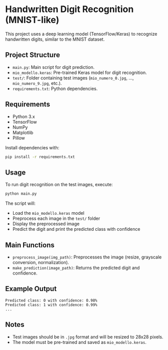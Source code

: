 # Handwritten Digit Recognition (MNIST-like)

This project uses a deep learning model (TensorFlow/Keras) to recognize handwritten digits, similar to the MNIST dataset.

## Project Structure

- `main.py`: Main script for digit prediction.
- `mio_modello.keras`: Pre-trained Keras model for digit recognition.
- `test/`: Folder containing test images (`mio_numero_0.jpg`, ..., `mio_numero_9.jpg`, etc.).
- `requirements.txt`: Python dependencies.

## Requirements

- Python 3.x
- TensorFlow
- NumPy
- Matplotlib
- Pillow

Install dependencies with:

```sh
pip install -r requirements.txt
```

## Usage

To run digit recognition on the test images, execute:

```sh
python main.py
```

The script will:
- Load the `mio_modello.keras` model
- Preprocess each image in the `test/` folder
- Display the preprocessed image
- Predict the digit and print the predicted class with confidence

## Main Functions

- `preprocess_image(img_path)`: Preprocesses the image (resize, grayscale conversion, normalization).
- `make_prediction(image_path)`: Returns the predicted digit and confidence.

## Example Output

```
Predicted class: 0 with confidence: 0.98%
Predicted class: 1 with confidence: 0.99%
...
```

## Notes

- Test images should be in `.jpg` format and will be resized to 28x28 pixels.
- The model must be pre-trained and saved as `mio_modello.keras`.
